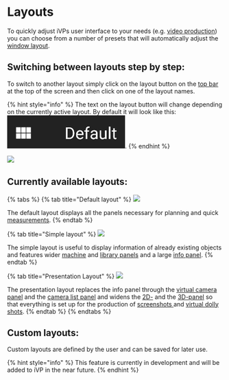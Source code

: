# Layouts

To quickly adjust iVPs user interface to your needs (e.g. [video production](../advanced-tools/virtual-cameras.md)) you can choose from a number of presets that will automatically adjust the [window layout](adjusting-the-ui.md).

## Switching between layouts step by step:

To switch to another layout simply click on the layout button on the [top bar](the-top-bar.md) at the top of the screen and then click on one of the layout names.

{% hint style="info" %}
The text on the layout button will change depending on the currently active layout. By default it will look like this: <img src="../../../.gitbook/assets/iVP_menu_bar_layouts.jpg" alt="" data-size="line">.
{% endhint %}

![](../../../.gitbook/assets/iVP\_layout\_presets.jpg)

## Currently available layouts:

{% tabs %}
{% tab title="Default layout" %}
![](../../../.gitbook/assets/iVP\_layout\_default.jpg)

The default layout displays all the panels necessary for planning and quick [measurements](../advanced-tools/path-tool.md#measurements).
{% endtab %}

{% tab title="Simple layout" %}
![](../../../.gitbook/assets/iVP\_layout\_simple.jpg)

The simple layout is useful to display information of already existing objects and features wider [machine](the-machine-list.md) and [library panels](library-panel.md) and a large [info panel](the-info-panel.md).
{% endtab %}

{% tab title="Presentation Layout" %}
![](../../../.gitbook/assets/iVP\_layout\_presentation.jpg)

The presentation layout replaces the info panel through the [virtual camera panel](virtual-camera-panel.md) and the [camera list panel](camera-list-panel.md) and widens the [2D-](the-2d-panel.md) and the [3D-panel](the-3d-panel.md) so that everything is set up for the production of [screenshots ](../advanced-tools/creating-screenshots.md)and [virtual dolly shots](../advanced-tools/virtual-cameras.md).
{% endtab %}
{% endtabs %}

## Custom layouts:

Custom layouts are defined by the user and can be saved for later use.

{% hint style="info" %}
This feature is currently in development and will be added to iVP in the near future.
{% endhint %}
